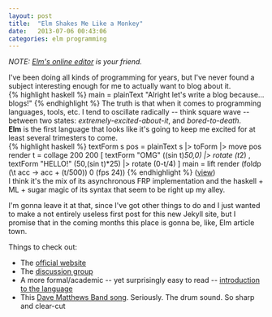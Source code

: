 ```yaml
---
layout: post
title:  "Elm Shakes Me Like a Monkey"
date:   2013-07-06 00:43:06
categories: elm programming
---
```


*NOTE: [Elm's online editor][elm-edit] is your friend.*

I've been doing all kinds of programming for years, but I've never found a subject interesting enough for me to actually want to blog about it.  
{% highlight haskell %}
main = plainText "Alright let's write a blog because... blogs!"
{% endhighlight %}
The truth is that when it comes to programming languages, tools, etc. I tend to oscillate radically -- think square wave -- between two states: *extremely-excited-about-it*, and *bored-to-death*.  
**Elm** is the first language that looks like it's going to keep me excited for at least several trimesters to come.  
{% highlight haskell %}
textForm s pos = plainText s |> toForm |> move pos
render t = collage 200 200 [ textForm "OMG"    ((sin t)*50,0)   |> rotate (t*2)
                           , textForm "HELLO!" (50,(sin t)*25)  |> rotate (0-t/4) ]
main = lift render (foldp (\t acc -> acc + (t/500)) 0 (fps 24))
{% endhighlight %}
([view][ex-omghello])  
I think it's the mix of its asynchronous FRP implementation and the haskell + ML + sugar magic of its syntax that seem to be right up my alley. 

I'm gonna leave it at that, since I've got other things to do and I just wanted to make a not entirely useless first post for this new Jekyll site, but I promise that in the coming months this place is gonna be, like, Elm article town.

Things to check out: 

* The [official website][elm-lang]
* The [discussion group][elm-discuss]
* A more formal/academic -- yet surprisingly easy to read -- [introduction to the language][elm-paper]
* This [Dave Matthews Band song][dmb-song]. Seriously. The drum sound. So sharp and clear-cut

[elm-paper]:   http://people.seas.harvard.edu/~chong/pubs/pldi13-elm.pdf
[elm-lang]:    http://elm-lang.org/
[elm-edit]:    http://elm-lang.org/try
[elm-discuss]: https://groups.google.com/forum/#!forum/elm-discuss
[dmb-song]:    http://www.youtube.com/watch?v=jRZsDxrRUng
[ex-omghello]: /examples/omghello.html
